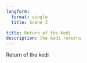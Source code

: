 ```yaml
---
longform:
  format: single
  title: Scene 3

title: Return of the Kedi
description: the kedi returns
---
```


Return of the kedi
